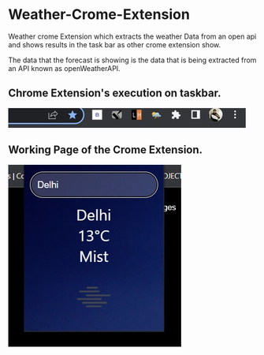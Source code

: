 # Weather-Crome-Extension

Weather crome Extension which extracts the weather Data from an open api and shows results in the task bar as other crome extension show.

The data that the forecast is showing is the data that is being extracted from an API known as openWeatherAPI.






## Chrome Extension's execution on taskbar.
<img src="taskbar.jpeg" alt="Taskbar Image">

## Working Page of the Crome Extension.
<img src="working.jpeg" alt="working image">
